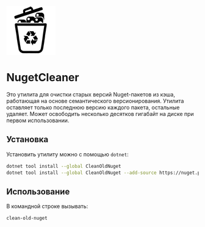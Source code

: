 ![Logo](NugetCleaner/logo128.png)
# NugetCleaner

Это утилита для очистки старых версий Nuget-пакетов из кэша, работающая на основе семантического версионирования.
Утилита оставляет только последнюю версию каждого пакета, остальные удаляет.
Может освободить несколько десятков гигабайт на диске при первом использовании.

## Установка

Установить утилиту можно с помощью `dotnet`:

```bash
dotnet tool install --global CleanOldNuget
dotnet tool install --global CleanOldNuget --add-source https://nuget.pkg.github.com/kibnet/index.json
```

## Использование

В командной строке вызывать:
```bash
clean-old-nuget
```
